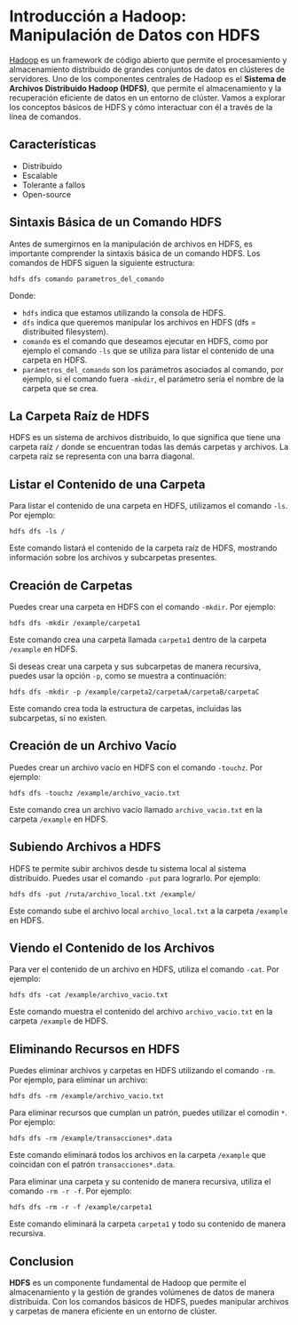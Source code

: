 # Introducción a Hadoop: Manipulación de Datos con HDFS

[Hadoop](https://hadoop.apache.org/) es un framework de código abierto que permite el procesamiento y almacenamiento distribuido de grandes conjuntos de datos en clústeres de servidores. Uno de los componentes centrales de Hadoop es el **Sistema de Archivos Distribuido Hadoop (HDFS)**, que permite el almacenamiento y la recuperación eficiente de datos en un entorno de clúster. Vamos a explorar los conceptos básicos de HDFS y cómo interactuar con él a través de la línea de comandos.

## Características

- Distribuido
- Escalable
- Tolerante a fallos
- Open-source

## Sintaxis Básica de un Comando HDFS

Antes de sumergirnos en la manipulación de archivos en HDFS, es importante comprender la sintaxis básica de un comando HDFS. Los comandos de HDFS siguen la siguiente estructura:

```
hdfs dfs comando parametros_del_comando
```

Donde:

- `hdfs` indica que estamos utilizando la consola de HDFS.
- `dfs` indica que queremos manipular los archivos en HDFS (dfs = distribuited filesystem).
- `comando` es el comando que deseamos ejecutar en HDFS, como por ejemplo el comando `-ls` que se utiliza para listar el contenido de una carpeta en HDFS.
- `parámetros_del_comando` son los parámetros asociados al comando, por ejemplo, si el comando fuera `-mkdir`, el parámetro sería el nombre de la carpeta que se crea.

## La Carpeta Raíz de HDFS

HDFS es un sistema de archivos distribuido, lo que significa que tiene una carpeta raíz `/` donde se encuentran todas las demás carpetas y archivos. La carpeta raíz se representa con una barra diagonal.

## Listar el Contenido de una Carpeta

Para listar el contenido de una carpeta en HDFS, utilizamos el comando `-ls`. Por ejemplo:

```
hdfs dfs -ls /
```

Este comando listará el contenido de la carpeta raíz de HDFS, mostrando información sobre los archivos y subcarpetas presentes.

## Creación de Carpetas

Puedes crear una carpeta en HDFS con el comando `-mkdir`. Por ejemplo:

```
hdfs dfs -mkdir /example/carpeta1
```

Este comando crea una carpeta llamada `carpeta1` dentro de la carpeta `/example` en HDFS.

Si deseas crear una carpeta y sus subcarpetas de manera recursiva, puedes usar la opción `-p`, como se muestra a continuación:

```
hdfs dfs -mkdir -p /example/carpeta2/carpetaA/carpetaB/carpetaC
```

Este comando crea toda la estructura de carpetas, incluidas las subcarpetas, si no existen.

## Creación de un Archivo Vacío

Puedes crear un archivo vacío en HDFS con el comando `-touchz`. Por ejemplo:

```
hdfs dfs -touchz /example/archivo_vacio.txt
```

Este comando crea un archivo vacío llamado `archivo_vacio.txt` en la carpeta `/example` en HDFS.

## Subiendo Archivos a HDFS

HDFS te permite subir archivos desde tu sistema local al sistema distribuido. Puedes usar el comando `-put` para lograrlo. Por ejemplo:

```
hdfs dfs -put /ruta/archivo_local.txt /example/
```

Este comando sube el archivo local `archivo_local.txt` a la carpeta `/example` en HDFS.

## Viendo el Contenido de los Archivos

Para ver el contenido de un archivo en HDFS, utiliza el comando `-cat`. Por ejemplo:

```
hdfs dfs -cat /example/archivo_vacio.txt
```

Este comando muestra el contenido del archivo `archivo_vacio.txt` en la carpeta `/example` de HDFS.

## Eliminando Recursos en HDFS

Puedes eliminar archivos y carpetas en HDFS utilizando el comando `-rm`. Por ejemplo, para eliminar un archivo:

```
hdfs dfs -rm /example/archivo_vacio.txt
```

Para eliminar recursos que cumplan un patrón, puedes utilizar el comodín `*`. Por ejemplo:

```
hdfs dfs -rm /example/transacciones*.data
```

Este comando eliminará todos los archivos en la carpeta `/example` que coincidan con el patrón `transacciones*.data`.

Para eliminar una carpeta y su contenido de manera recursiva, utiliza el comando `-rm -r -f`. Por ejemplo:

```
hdfs dfs -rm -r -f /example/carpeta1
```

Este comando eliminará la carpeta `carpeta1` y todo su contenido de manera recursiva.

## Conclusion

**HDFS** es un componente fundamental de Hadoop que permite el almacenamiento y la gestión de grandes volúmenes de datos de manera distribuida. Con los comandos básicos de HDFS, puedes manipular archivos y carpetas de manera eficiente en un entorno de clúster.